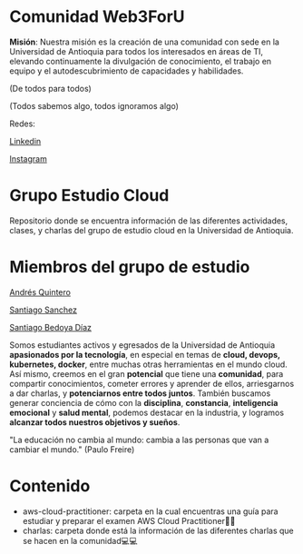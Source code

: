 # Comunidad Web3ForU
**Misión**: Nuestra misión es la creación de una comunidad con sede en la Universidad de Antioquia para todos los interesados en áreas de TI, elevando continuamente la divulgación de conocimiento, el trabajo en equipo y el autodescubrimiento de capacidades y habilidades.

(De todos para todos)

(Todos sabemos algo, todos ignoramos algo)

Redes:

[Linkedin](https://www.linkedin.com/in/web3foru-comunidad-750934254/ "Linkedin")

[Instagram](https://www.instagram.com/web3foru/ "Instagram")
# Grupo Estudio Cloud
Repositorio donde se encuentra información de las diferentes actividades, clases, y charlas del grupo de estudio cloud en la Universidad de Antioquia.
# Miembros del grupo de estudio
[Andrés Quintero](https://www.linkedin.com/in/andresqb198/ "Andrés Quintero")

[Santiago Sanchez](https://www.linkedin.com/in/santiagoasz/ "Santiago Sanchez")

[Santiago Bedoya Díaz](https://www.linkedin.com/in/santiago-bedoya-diaz-42a23024a/ "Santiago Bedoya Díaz")

Somos estudiantes activos y egresados de la Universidad de Antioquia **apasionados por la tecnología**, en especial en temas de **cloud, devops, kubernetes, docker**, entre muchas otras herramientas en el mundo cloud. Así mismo,  creemos en el gran **potencial** que tiene una **comunidad**, para compartir conocimientos, cometer errores y aprender de ellos, arriesgarnos a dar charlas, y **potenciarnos entre todos juntos**. También buscamos generar conciencia de cómo con la **disciplina**, **constancia**, **inteligencia emocional** y **salud mental**, podemos destacar en la industria, y logramos **alcanzar todos nuestros objetivos y sueños**.

"La educación no cambia al mundo: cambia a las personas que van a cambiar el mundo." (Paulo Freire)
# Contenido
- aws-cloud-practitioner: carpeta en la cual encuentras una guía para estudiar y preparar el examen AWS Cloud Practitioner🚀🚀
- charlas: carpeta donde está la información de las diferentes charlas que se hacen en la comunidad💻💻
